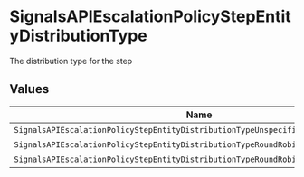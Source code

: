 # SignalsAPIEscalationPolicyStepEntityDistributionType

The distribution type for the step


## Values

| Name                                                                               | Value                                                                              |
| ---------------------------------------------------------------------------------- | ---------------------------------------------------------------------------------- |
| `SignalsAPIEscalationPolicyStepEntityDistributionTypeUnspecified`                  | unspecified                                                                        |
| `SignalsAPIEscalationPolicyStepEntityDistributionTypeRoundRobinByAlert`            | round_robin_by_alert                                                               |
| `SignalsAPIEscalationPolicyStepEntityDistributionTypeRoundRobinByEscalationPolicy` | round_robin_by_escalation_policy                                                   |